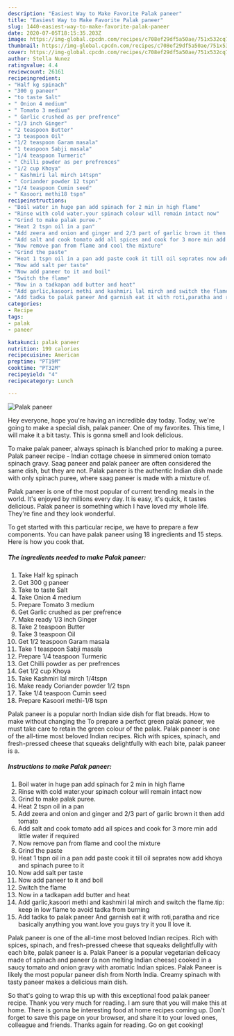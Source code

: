 ```yaml
---
description: "Easiest Way to Make Favorite Palak paneer"
title: "Easiest Way to Make Favorite Palak paneer"
slug: 1440-easiest-way-to-make-favorite-palak-paneer
date: 2020-07-05T18:15:35.203Z
image: https://img-global.cpcdn.com/recipes/c708ef29df5a50ae/751x532cq70/palak-paneer-recipe-main-photo.jpg
thumbnail: https://img-global.cpcdn.com/recipes/c708ef29df5a50ae/751x532cq70/palak-paneer-recipe-main-photo.jpg
cover: https://img-global.cpcdn.com/recipes/c708ef29df5a50ae/751x532cq70/palak-paneer-recipe-main-photo.jpg
author: Stella Nunez
ratingvalue: 4.4
reviewcount: 26161
recipeingredient:
- "Half kg spinach"
- "300 g paneer"
- "to taste Salt"
- " Onion 4 medium"
- " Tomato 3 medium"
- " Garlic crushed as per prefrence"
- "1/3 inch Ginger"
- "2 teaspoon Butter"
- "3 teaspoon Oil"
- "1/2 teaspoon Garam masala"
- "1 teaspoon Sabji masala"
- "1/4 teaspoon Turmeric"
- " Chilli powder as per prefrences"
- "1/2 cup Khoya"
- " Kashmiri lal mirch 14tspn"
- " Coriander powder 12 tspn"
- "1/4 teaspoon Cumin seed"
- " Kasoori methi18 tspn"
recipeinstructions:
- "Boil water in huge pan add spinach for 2 min in high flame"
- "Rinse with cold water.your spinach colour will remain intact now"
- "Grind to make palak puree."
- "Heat 2 tspn oil in a pan"
- "Add zeera and onion and ginger and 2/3 part of garlic brown it then add tomato"
- "Add salt and cook tomato add all spices and cook for 3 more min add little water if required"
- "Now remove pan from flame and cool the mixture"
- "Grind the paste"
- "Heat 1 tspn oil in a pan add paste cook it till oil seprates now add khoya and spinach puree to it"
- "Now add salt per taste"
- "Now add paneer to it and boil"
- "Switch the flame"
- "Now in a tadkapan add butter and heat"
- "Add garlic,kasoori methi and kashmiri lal mirch and switch the flame.tip: keep in low flame to avoid tadka from burning"
- "Add tadka to palak paneer And garnish eat it with roti,paratha and rice basically anything you want.love you guys try it you ll love it."
categories:
- Recipe
tags:
- palak
- paneer

katakunci: palak paneer 
nutrition: 199 calories
recipecuisine: American
preptime: "PT19M"
cooktime: "PT32M"
recipeyield: "4"
recipecategory: Lunch

---
```



![Palak paneer](https://img-global.cpcdn.com/recipes/c708ef29df5a50ae/751x532cq70/palak-paneer-recipe-main-photo.jpg)

Hey everyone, hope you're having an incredible day today. Today, we're going to make a special dish, palak paneer. One of my favorites. This time, I will make it a bit tasty. This is gonna smell and look delicious.

To make palak paneer, always spinach is blanched prior to making a puree. Palak paneer recipe - Indian cottage cheese in simmered onion tomato spinach gravy. Saag paneer and palak paneer are often considered the same dish, but they are not. Palak paneer is the authentic Indian dish made with only spinach puree, where saag paneer is made with a mixture of.

Palak paneer is one of the most popular of current trending meals in the world. It's enjoyed by millions every day. It is easy, it's quick, it tastes delicious. Palak paneer is something which I have loved my whole life. They're fine and they look wonderful.


To get started with this particular recipe, we have to prepare a few components. You can have palak paneer using 18 ingredients and 15 steps. Here is how you cook that.

<!--inarticleads1-->

##### The ingredients needed to make Palak paneer:

1. Take Half kg spinach
1. Get 300 g paneer
1. Take to taste Salt
1. Take  Onion 4 medium
1. Prepare  Tomato 3 medium
1. Get  Garlic crushed as per prefrence
1. Make ready 1/3 inch Ginger
1. Take 2 teaspoon Butter
1. Take 3 teaspoon Oil
1. Get 1/2 teaspoon Garam masala
1. Take 1 teaspoon Sabji masala
1. Prepare 1/4 teaspoon Turmeric
1. Get  Chilli powder as per prefrences
1. Get 1/2 cup Khoya
1. Take  Kashmiri lal mirch 1/4tspn
1. Make ready  Coriander powder 1/2 tspn
1. Take 1/4 teaspoon Cumin seed
1. Prepare  Kasoori methi-1/8 tspn


Palak paneer is a popular north Indian side dish for flat breads. How to make without changing the To prepare a perfect green palak paneer, we must take care to retain the green colour of the palak. Palak paneer is one of the all-time most beloved Indian recipes. Rich with spices, spinach, and fresh-pressed cheese that squeaks delightfully with each bite, palak paneer is a. 

<!--inarticleads2-->

##### Instructions to make Palak paneer:

1. Boil water in huge pan add spinach for 2 min in high flame
1. Rinse with cold water.your spinach colour will remain intact now
1. Grind to make palak puree.
1. Heat 2 tspn oil in a pan
1. Add zeera and onion and ginger and 2/3 part of garlic brown it then add tomato
1. Add salt and cook tomato add all spices and cook for 3 more min add little water if required
1. Now remove pan from flame and cool the mixture
1. Grind the paste
1. Heat 1 tspn oil in a pan add paste cook it till oil seprates now add khoya and spinach puree to it
1. Now add salt per taste
1. Now add paneer to it and boil
1. Switch the flame
1. Now in a tadkapan add butter and heat
1. Add garlic,kasoori methi and kashmiri lal mirch and switch the flame.tip: keep in low flame to avoid tadka from burning
1. Add tadka to palak paneer And garnish eat it with roti,paratha and rice basically anything you want.love you guys try it you ll love it.


Palak paneer is one of the all-time most beloved Indian recipes. Rich with spices, spinach, and fresh-pressed cheese that squeaks delightfully with each bite, palak paneer is a. Palak Paneer is a popular vegetarian delicacy made of spinach and paneer (a non melting Indian cheese) cooked in a saucy tomato and onion gravy with aromatic Indian spices. Palak Paneer is likely the most popular paneer dish from North India. Creamy spinach with tasty paneer makes a delicious main dish. 

So that's going to wrap this up with this exceptional food palak paneer recipe. Thank you very much for reading. I am sure that you will make this at home. There is gonna be interesting food at home recipes coming up. Don't forget to save this page on your browser, and share it to your loved ones, colleague and friends. Thanks again for reading. Go on get cooking!
